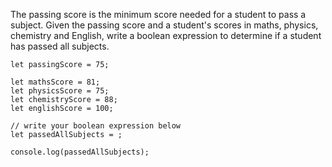 The passing score is the minimum score needed for a student to pass a subject.
Given the passing score and a student's scores in maths, physics, chemistry and English, 
write a boolean expression to determine if a student has passed all subjects.

```JS
let passingScore = 75;

let mathsScore = 81;
let physicsScore = 75;
let chemistryScore = 88;
let englishScore = 100;

// write your boolean expression below
let passedAllSubjects = ; 

console.log(passedAllSubjects);
```
